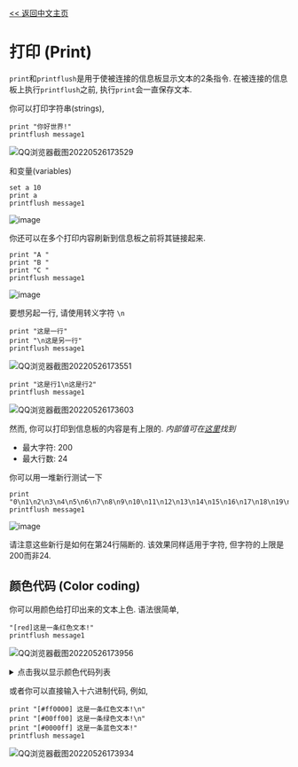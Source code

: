 [<< 返回中文主页](README_CN.md)
# 打印 (Print)

`print`和`printflush`是用于使被连接的信息板显示文本的2条指令.
在被连接的信息板上执行`printflush`之前, 执行`print`会一直保存文本.

你可以打印字符串(strings),
```
print "你好世界!"
printflush message1
```
![QQ浏览器截图20220526173529](https://user-images.githubusercontent.com/63439268/170463417-6fe73164-a54c-4f81-baf3-9e39f2812f60.png)

和变量(variables)
```
set a 10
print a
printflush message1
```
![image](https://user-images.githubusercontent.com/94273523/154833028-2ac9e0c4-9a69-4a6f-8dde-c2799625a414.png)

你还可以在多个打印内容刷新到信息板之前将其链接起来.
```
print "A "
print "B "
print "C "
printflush message1
```
![image](https://user-images.githubusercontent.com/94273523/154833040-5bf0c473-00b4-4ea2-ac90-680cad2e9115.png)

要想另起一行, 请使用转义字符 `\n`
```
print "这是一行"
print "\n这是另一行"
printflush message1
```
![QQ浏览器截图20220526173551](https://user-images.githubusercontent.com/63439268/170463492-df841e60-d43e-482a-b36a-068b52521356.png)

```
print "这是行1\n这是行2"
printflush message1
```
![QQ浏览器截图20220526173603](https://user-images.githubusercontent.com/63439268/170463567-70a9f2a5-2932-4688-ba3f-78e3b070bc98.png)

然而, 你可以打印到信息板的内容是有上限的. *内部值可在[这里](https://github.com/Anuken/Mindustry/blob/master/core/src/mindustry/world/blocks/logic/MessageBlock.java#L23)找到*

- 最大字符: 200
- 最大行数: 24

你可以用一堆新行测试一下
```
print "0\n1\n2\n3\n4\n5\n6\n7\n8\n9\n10\n11\n12\n13\n14\n15\n16\n17\n18\n19\n20\n21\n23\n24\n25\n26\n27\n28"
printflush message1
```
![image](https://user-images.githubusercontent.com/94273523/154833097-0b4a2f8f-a566-46bc-b426-bf213141888e.png)

请注意这些新行是如何在第24行隔断的. 该效果同样适用于字符, 但字符的上限是200而非24.

## 颜色代码 (Color coding)

你可以用颜色给打印出来的文本上色. 语法很简单,
```
"[red]这是一条红色文本!"
printflush message1
```
![QQ浏览器截图20220526173956](https://user-images.githubusercontent.com/63439268/170463612-ec778e23-69a0-4925-a449-af00864c1b07.png)

<details>
<summary>点击我以显示颜色代码列表</summary>

- white = #ffffffff
- lightGray = #bfbfbfff
- gray = #7f7f7fff
- darkGray = #3f3f3fff
- black = #000000ff
- clear = #00000000
- blue = #0000ffff
- navy = #0080ffff
- royal = #4169e1ff
- slate = #708090ff
- sky = #87ceebff
- cyan = #00ffffff
- teal = #008080ff
- green = #00ff00ff
- acid = #7fff00ff
- lime = #32cd32ff
- forest = #228b22ff
- olive = #6b8e23ff
- yellow = #ffff00ff
- gold = #ffd700ff
- goldenrod = #daa520ff
- orange = #ffa500ff
- brown = #8b4513ff
- tan = #d2b48cff
- brick = #b22222ff
- red = #ff0000ff
- scarlet = #ff341cff
- crimson = #dc143cff
- coral = #ff7f50ff
- salmon = #fa8072ff
- pink = #ff69b4ff
- magenta = #ff00ffff
- purple = #a020f0ff
- violet = #ee82eeff
- maroon = #b03060ff

> 摘自[Color.java](https://github.com/Anuken/Arc/blob/master/arc-core/src/arc/graphics/Color.java) 和[Colors.java](https://github.com/Anuken/Arc/blob/master/arc-core/src/arc/graphics/Colors.java)
</details>

或者你可以直接输入十六进制代码, 例如,
```
print "[#ff0000] 这是一条红色文本!\n"
print "[#00ff00] 这是一条绿色文本!\n"
print "[#0000ff] 这是一条蓝色文本!"
printflush message1
```
![QQ浏览器截图20220526173934](https://user-images.githubusercontent.com/63439268/170463632-43f52dd7-9b91-45f0-9439-f1f6cee09f71.png)
